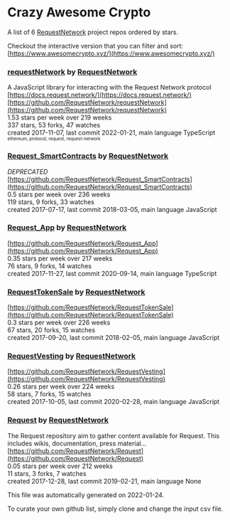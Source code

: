 # Crazy Awesome Crypto
A list of 6 [RequestNetwork](https://github.com/RequestNetwork) project repos ordered by stars.  

Checkout the interactive version that you can filter and sort: 
[https://www.awesomecrypto.xyz/](https://www.awesomecrypto.xyz/)  


### [requestNetwork](https://github.com/RequestNetwork/requestNetwork) by [RequestNetwork](https://github.com/RequestNetwork)  
A JavaScript library for interacting with the Request Network protocol  
[https://docs.request.network/](https://docs.request.network/)  
[https://github.com/RequestNetwork/requestNetwork](https://github.com/RequestNetwork/requestNetwork)  
1.53 stars per week over 219 weeks  
337 stars, 53 forks, 47 watches  
created 2017-11-07, last commit 2022-01-21, main language TypeScript  
<sub><sup>ethereum, protocol, request, request-network</sup></sub>


### [Request_SmartContracts](https://github.com/RequestNetwork/Request_SmartContracts) by [RequestNetwork](https://github.com/RequestNetwork)  
*DEPRECATED*   
[https://github.com/RequestNetwork/Request_SmartContracts](https://github.com/RequestNetwork/Request_SmartContracts)  
0.5 stars per week over 236 weeks  
119 stars, 9 forks, 33 watches  
created 2017-07-17, last commit 2018-03-05, main language JavaScript  


### [Request_App](https://github.com/RequestNetwork/Request_App) by [RequestNetwork](https://github.com/RequestNetwork)  
  
[https://github.com/RequestNetwork/Request_App](https://github.com/RequestNetwork/Request_App)  
0.35 stars per week over 217 weeks  
76 stars, 9 forks, 14 watches  
created 2017-11-27, last commit 2020-09-14, main language TypeScript  


### [RequestTokenSale](https://github.com/RequestNetwork/RequestTokenSale) by [RequestNetwork](https://github.com/RequestNetwork)  
  
[https://github.com/RequestNetwork/RequestTokenSale](https://github.com/RequestNetwork/RequestTokenSale)  
0.3 stars per week over 226 weeks  
67 stars, 20 forks, 15 watches  
created 2017-09-20, last commit 2018-02-05, main language JavaScript  


### [RequestVesting](https://github.com/RequestNetwork/RequestVesting) by [RequestNetwork](https://github.com/RequestNetwork)  
  
[https://github.com/RequestNetwork/RequestVesting](https://github.com/RequestNetwork/RequestVesting)  
0.26 stars per week over 224 weeks  
58 stars, 7 forks, 15 watches  
created 2017-10-05, last commit 2020-02-28, main language JavaScript  


### [Request](https://github.com/RequestNetwork/Request) by [RequestNetwork](https://github.com/RequestNetwork)  
The Request repository aim to gather content available for Request. This includes wikis, documentation, press material...  
[https://github.com/RequestNetwork/Request](https://github.com/RequestNetwork/Request)  
0.05 stars per week over 212 weeks  
11 stars, 3 forks, 7 watches  
created 2017-12-28, last commit 2019-02-21, main language None  


This file was automatically generated on 2022-01-24.  

To curate your own github list, simply clone and change the input csv file.  